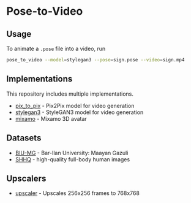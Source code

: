 # Pose-to-Video

## Usage
To animate a `.pose` file into a video, run

```bash
pose_to_video --model=stylegan3 --pose=sign.pose --video=sign.mp4
```

## Implementations

This repository includes multiple implementations.

- [pix_to_pix](pix_to_pix) - Pix2Pix model for video generation
- [stylegan3](stylegan3) - StyleGAN3 model for video generation
- [mixamo](mixamo) - Mixamo 3D avatar

## Datasets

- [BIU-MG](data/BIU-MG) - Bar-Ilan University: Maayan Gazuli
- [SHHQ](data/SHHQ) - high-quality full-body human images

## Upscalers

- [upscaler](upscaler) - Upscales 256x256 frames to 768x768
